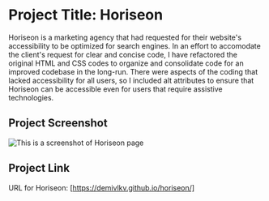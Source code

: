 # Project Title: Horiseon

Horiseon is a marketing agency that had requested for their website's accessibility to be optimized for search engines. In an effort to accomodate the client's request for clear and concise code, I have refactored the original HTML and CSS codes to organize and consolidate code for an improved codebase in the long-run. There were aspects of the coding that lacked accessibility for all users, so I included alt attributes to ensure that Horiseon can be accessible even for users that require assistive technologies.

## Project Screenshot
![This is a screenshot of Horiseon page](/../main/assets/images/screenshot-horiseon.png)

## Project Link
URL for Horiseon: [https://demivlkv.github.io/horiseon/]